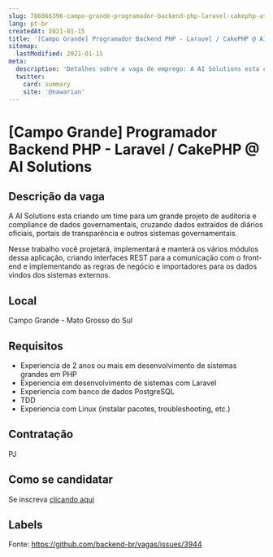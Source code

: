 ```yaml
---
slug: 786866396-campo-grande-programador-backend-php-laravel-cakephp-at-ai-solutions
lang: pt-br
createdAt: 2021-01-15
title: '[Campo Grande] Programador Backend PHP - Laravel / CakePHP @ AI Solutions - Vaga de Emprego'
sitemap:
  lastModified: 2021-01-15
meta:
  description: 'Detalhes sobre a vaga de emprego: A AI Solutions esta criando um time para um grande projeto de auditoria e compliance de dados governamentais, cruzando dados extraídos de diários oficiais, portais de transparência e outros sistemas governamentais. Nesse trabalho você projetará, implementará e manterá os vários módulos dessa aplicação, criando interfaces REST para a comunicação com o front-end e implementando as regras de negócio e importadores para os dados vindos dos sistemas externos.'
  twitter:
    card: summary
    site: '@nawarian'
---
```


# [Campo Grande] Programador Backend PHP - Laravel / CakePHP @ AI Solutions

## Descrição da vaga

A AI Solutions esta criando um time para um grande projeto de auditoria e compliance de dados governamentais, cruzando dados extraídos de diários oficiais, portais de transparência e outros sistemas governamentais.

Nesse trabalho você projetará, implementará  e manterá os vários módulos dessa aplicação, criando interfaces REST para a comunicação com o front-end e implementando as regras de negócio e importadores para os dados vindos dos sistemas externos.

## Local

Campo Grande - Mato Grosso do Sul

## Requisitos

* Experiencia de 2 anos ou mais em desenvolvimento de sistemas grandes em PHP
* Experiencia em desenvolvimento de sistemas com Laravel
* Experiencia com banco de dados PostgreSQL
* TDD
* Experiencia com Linux (instalar pacotes, troubleshooting, etc.)

## Contratação

PJ

## Como se candidatar

Se inscreva [clicando aqui](https://www.pyjobs.com.br/job/1992)

## Labels



Fonte: https://github.com/backend-br/vagas/issues/3944